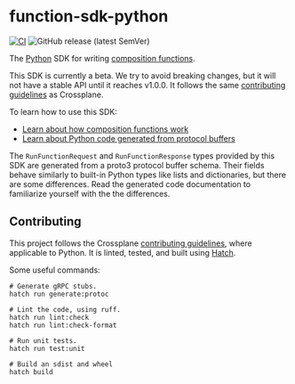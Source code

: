 # function-sdk-python
[![CI](https://github.com/crossplane/function-sdk-python/actions/workflows/ci.yml/badge.svg)](https://github.com/crossplane/function-sdk-python/actions/workflows/ci.yml) ![GitHub release (latest SemVer)](https://img.shields.io/github/release/crossplane/function-sdk-python)

The [Python][python] SDK for writing [composition functions][functions].

This SDK is currently a beta. We try to avoid breaking changes, but it will not
have a stable API until it reaches v1.0.0. It follows the same [contributing
guidelines] as Crossplane.

To learn how to use this SDK:

* [Learn about how composition functions work][functions]
* [Learn about Python code generated from protocol buffers][python-protobuf]

The `RunFunctionRequest` and `RunFunctionResponse` types provided by this SDK
are generated from a proto3 protocol buffer schema. Their fields behave
similarly to built-in Python types like lists and dictionaries, but there are
some differences. Read the generated code documentation to familiarize yourself
with the the differences.

## Contributing

This project follows the Crossplane [contributing guidelines], where applicable
to Python. It is linted, tested, and built using [Hatch][hatch].

Some useful commands:

```shell
# Generate gRPC stubs.
hatch run generate:protoc

# Lint the code, using ruff.
hatch run lint:check
hatch run lint:check-format

# Run unit tests.
hatch run test:unit

# Build an sdist and wheel
hatch build
```

[python]: https://python.org
[functions]: https://docs.crossplane.io/latest/concepts/composition-functions
[python-protobuf]: https://protobuf.dev/reference/python/python-generated/
[contributing guidelines]: https://github.com/crossplane/crossplane/tree/master/contributing
[hatch]: https://github.com/pypa/hatch
